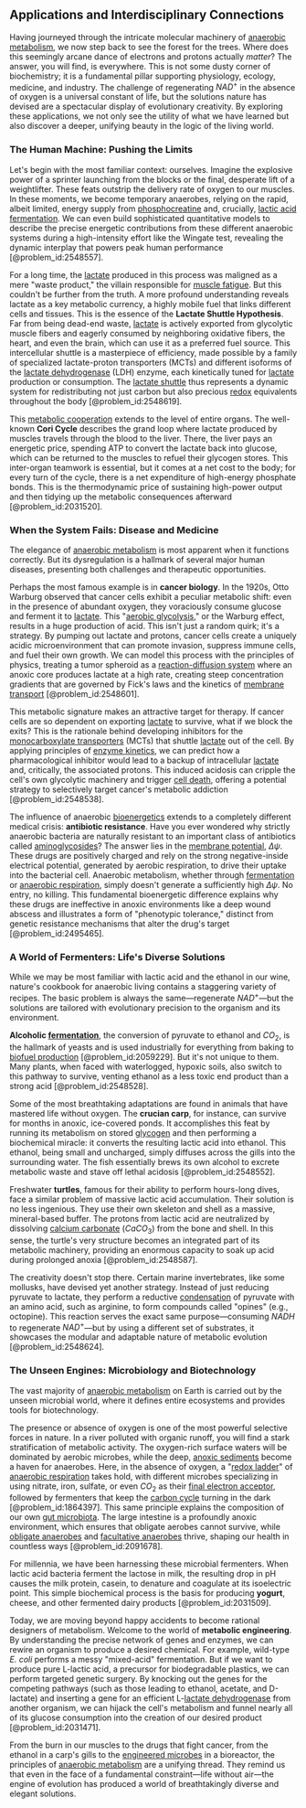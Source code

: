 ## Applications and Interdisciplinary Connections

Having journeyed through the intricate molecular machinery of [anaerobic metabolism](@article_id:164819), we now step back to see the forest for the trees. Where does this seemingly arcane dance of electrons and protons actually *matter*? The answer, you will find, is everywhere. This is not some dusty corner of biochemistry; it is a fundamental pillar supporting physiology, ecology, medicine, and industry. The challenge of regenerating $NAD^{+}$ in the absence of oxygen is a universal constant of life, but the solutions nature has devised are a spectacular display of evolutionary creativity. By exploring these applications, we not only see the utility of what we have learned but also discover a deeper, unifying beauty in the logic of the living world.

### The Human Machine: Pushing the Limits

Let's begin with the most familiar context: ourselves. Imagine the explosive power of a sprinter launching from the blocks or the final, desperate lift of a weightlifter. These feats outstrip the delivery rate of oxygen to our muscles. In these moments, we become temporary anaerobes, relying on the rapid, albeit limited, energy supply from [phosphocreatine](@article_id:172926) and, crucially, [lactic acid fermentation](@article_id:147068). We can even build sophisticated quantitative models to describe the precise energetic contributions from these different anaerobic systems during a high-intensity effort like the Wingate test, revealing the dynamic interplay that powers peak human performance [@problem_id:2548557].

For a long time, the [lactate](@article_id:173623) produced in this process was maligned as a mere "waste product," the villain responsible for [muscle fatigue](@article_id:152025). But this couldn't be further from the truth. A more profound understanding reveals lactate as a key metabolic currency, a highly mobile fuel that links different cells and tissues. This is the essence of the **Lactate Shuttle Hypothesis**. Far from being dead-end waste, [lactate](@article_id:173623) is actively exported from glycolytic muscle fibers and eagerly consumed by neighboring oxidative fibers, the heart, and even the brain, which can use it as a preferred fuel source. This intercellular shuttle is a masterpiece of efficiency, made possible by a family of specialized lactate-proton transporters (MCTs) and different isoforms of the [lactate dehydrogenase](@article_id:165779) (LDH) enzyme, each kinetically tuned for [lactate](@article_id:173623) production or consumption. The [lactate shuttle](@article_id:163812) thus represents a dynamic system for redistributing not just carbon but also precious [redox](@article_id:137952) equivalents throughout the body [@problem_id:2548619].

This [metabolic cooperation](@article_id:172120) extends to the level of entire organs. The well-known **Cori Cycle** describes the grand loop where lactate produced by muscles travels through the blood to the liver. There, the liver pays an energetic price, spending ATP to convert the lactate back into glucose, which can be returned to the muscles to refuel their glycogen stores. This inter-organ teamwork is essential, but it comes at a net cost to the body; for every turn of the cycle, there is a net expenditure of high-energy phosphate bonds. This is the thermodynamic price of sustaining high-power output and then tidying up the metabolic consequences afterward [@problem_id:2031520].

### When the System Fails: Disease and Medicine

The elegance of [anaerobic metabolism](@article_id:164819) is most apparent when it functions correctly. But its dysregulation is a hallmark of several major human diseases, presenting both challenges and therapeutic opportunities.

Perhaps the most famous example is in **cancer biology**. In the 1920s, Otto Warburg observed that cancer cells exhibit a peculiar metabolic shift: even in the presence of abundant oxygen, they voraciously consume glucose and ferment it to [lactate](@article_id:173623). This "[aerobic glycolysis](@article_id:154570)," or the Warburg effect, results in a huge production of acid. This isn't just a random quirk; it's a strategy. By pumping out lactate and protons, cancer cells create a uniquely acidic microenvironment that can promote invasion, suppress immune cells, and fuel their own growth. We can model this process with the principles of physics, treating a tumor spheroid as a [reaction-diffusion system](@article_id:155480) where an anoxic core produces lactate at a high rate, creating steep concentration gradients that are governed by Fick's laws and the kinetics of [membrane transport](@article_id:155627) [@problem_id:2548601].

This metabolic signature makes an attractive target for therapy. If cancer cells are so dependent on exporting [lactate](@article_id:173623) to survive, what if we block the exits? This is the rationale behind developing inhibitors for the [monocarboxylate transporters](@article_id:172605) (MCTs) that shuttle [lactate](@article_id:173623) out of the cell. By applying principles of [enzyme kinetics](@article_id:145275), we can predict how a pharmacological inhibitor would lead to a backup of intracellular [lactate](@article_id:173623) and, critically, the associated protons. This induced acidosis can cripple the cell's own glycolytic machinery and trigger [cell death](@article_id:168719), offering a potential strategy to selectively target cancer's metabolic addiction [@problem_id:2548538].

The influence of anaerobic [bioenergetics](@article_id:146440) extends to a completely different medical crisis: **antibiotic resistance**. Have you ever wondered why strictly anaerobic bacteria are naturally resistant to an important class of antibiotics called [aminoglycosides](@article_id:170953)? The answer lies in the [membrane potential](@article_id:150502), $\Delta \psi$. These drugs are positively charged and rely on the strong negative-inside electrical potential, generated by aerobic respiration, to drive their uptake into the bacterial cell. Anaerobic metabolism, whether through [fermentation](@article_id:143574) or [anaerobic respiration](@article_id:144575), simply doesn't generate a sufficiently high $\Delta \psi$. No entry, no killing. This fundamental bioenergetic difference explains why these drugs are ineffective in anoxic environments like a deep wound abscess and illustrates a form of "phenotypic tolerance," distinct from genetic resistance mechanisms that alter the drug's target [@problem_id:2495465].

### A World of Fermenters: Life's Diverse Solutions

While we may be most familiar with lactic acid and the ethanol in our wine, nature's cookbook for anaerobic living contains a staggering variety of recipes. The basic problem is always the same—regenerate $NAD^{+}$—but the solutions are tailored with evolutionary precision to the organism and its environment.

**Alcoholic [fermentation](@article_id:143574)**, the conversion of pyruvate to ethanol and $CO_2$, is the hallmark of yeasts and is used industrially for everything from baking to [biofuel production](@article_id:201303) [@problem_id:2059229]. But it's not unique to them. Many plants, when faced with waterlogged, hypoxic soils, also switch to this pathway to survive, venting ethanol as a less toxic end product than a strong acid [@problem_id:2548528].

Some of the most breathtaking adaptations are found in animals that have mastered life without oxygen. The **crucian carp**, for instance, can survive for months in anoxic, ice-covered ponds. It accomplishes this feat by running its metabolism on stored [glycogen](@article_id:144837) and then performing a biochemical miracle: it converts the resulting lactic acid into ethanol. This ethanol, being small and uncharged, simply diffuses across the gills into the surrounding water. The fish essentially brews its own alcohol to excrete metabolic waste and stave off lethal acidosis [@problem_id:2548552].

Freshwater **turtles**, famous for their ability to perform hours-long dives, face a similar problem of massive lactic acid accumulation. Their solution is no less ingenious. They use their own skeleton and shell as a massive, mineral-based buffer. The protons from lactic acid are neutralized by dissolving [calcium carbonate](@article_id:190364) ($CaCO_3$) from the bone and shell. In this sense, the turtle's very structure becomes an integrated part of its metabolic machinery, providing an enormous capacity to soak up acid during prolonged anoxia [@problem_id:2548587].

The creativity doesn't stop there. Certain marine invertebrates, like some mollusks, have devised yet another strategy. Instead of just reducing pyruvate to lactate, they perform a reductive [condensation](@article_id:148176) of pyruvate with an amino acid, such as arginine, to form compounds called "opines" (e.g., octopine). This reaction serves the exact same purpose—consuming $NADH$ to regenerate $NAD^{+}$—but by using a different set of substrates, it showcases the modular and adaptable nature of metabolic evolution [@problem_id:2548624].

### The Unseen Engines: Microbiology and Biotechnology

The vast majority of [anaerobic metabolism](@article_id:164819) on Earth is carried out by the unseen microbial world, where it defines entire ecosystems and provides tools for biotechnology.

The presence or absence of oxygen is one of the most powerful selective forces in nature. In a river polluted with organic runoff, you will find a stark stratification of metabolic activity. The oxygen-rich surface waters will be dominated by aerobic microbes, while the deep, [anoxic sediments](@article_id:184165) become a haven for anaerobes. Here, in the absence of oxygen, a "[redox ladder](@article_id:155264)" of [anaerobic respiration](@article_id:144575) takes hold, with different microbes specializing in using nitrate, iron, sulfate, or even $CO_2$ as their [final electron acceptor](@article_id:162184), followed by fermenters that keep the [carbon cycle](@article_id:140661) turning in the dark [@problem_id:1864397]. This same principle explains the composition of our own [gut microbiota](@article_id:141559). The large intestine is a profoundly anoxic environment, which ensures that obligate aerobes cannot survive, while [obligate anaerobes](@article_id:163463) and [facultative anaerobes](@article_id:173164) thrive, shaping our health in countless ways [@problem_id:2091678].

For millennia, we have been harnessing these microbial fermenters. When lactic acid bacteria ferment the lactose in milk, the resulting drop in pH causes the milk protein, casein, to denature and coagulate at its isoelectric point. This simple biochemical process is the basis for producing **yogurt**, cheese, and other fermented dairy products [@problem_id:2031509].

Today, we are moving beyond happy accidents to become rational designers of metabolism. Welcome to the world of **metabolic engineering**. By understanding the precise network of genes and enzymes, we can rewire an organism to produce a desired chemical. For example, wild-type *E. coli* performs a messy "mixed-acid" fermentation. But if we want to produce pure L-lactic acid, a precursor for biodegradable plastics, we can perform targeted genetic surgery. By knocking out the genes for the competing pathways (such as those leading to ethanol, acetate, and D-lactate) and inserting a gene for an efficient L-[lactate dehydrogenase](@article_id:165779) from another organism, we can hijack the cell's metabolism and funnel nearly all of its glucose consumption into the creation of our desired product [@problem_id:2031471].

From the burn in our muscles to the drugs that fight cancer, from the ethanol in a carp's gills to the [engineered microbes](@article_id:193286) in a bioreactor, the principles of [anaerobic metabolism](@article_id:164819) are a unifying thread. They remind us that even in the face of a fundamental constraint—life without air—the engine of evolution has produced a world of breathtakingly diverse and elegant solutions.